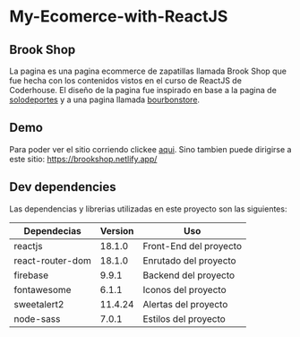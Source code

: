 # My-Ecomerce-with-ReactJS
## Brook Shop


La pagina es una pagina ecommerce de zapatillas llamada Brook Shop que fue hecha con los contenidos vistos en el curso de ReactJS de Coderhouse.
El diseño de la pagina fue inspirado en base a la pagina de [solodeportes](https://www.solodeportes.com.ar/) y a una pagina llamada [bourbonstore](https://www.bourbonstore.com.ar/).

## Demo

Para poder ver el sitio corriendo clickee [aqui](https://brookshop.netlify.app/). Sino tambien puede dirigirse a este sitio:
https://brookshop.netlify.app/

## Dev dependencies

Las dependencias y librerias utilizadas en este proyecto son las siguientes:

| Dependecias | Version | Uso |
| ------ | ------ | ------ |
| reactjs | 18.1.0 | Front-End del proyecto |
| react-router-dom | 18.1.0 | Enrutado del proyecto |
| firebase | 9.9.1 | Backend del proyecto |
| fontawesome | 6.1.1 | Iconos del proyecto |
| sweetalert2 | 11.4.24 | Alertas del proyecto |
| node-sass | 7.0.1 | Estilos del proyecto |
